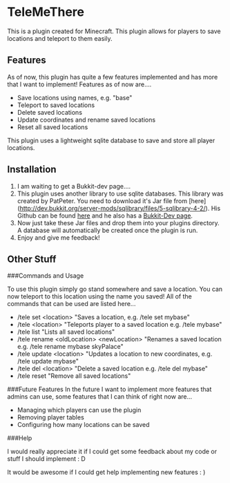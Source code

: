 TeleMeThere
===========

This is a plugin created for Minecraft. This plugin allows for players to save locations and teleport to them easily.

Features
-----------

As of now, this plugin has quite a few features implemented and has more that I want to implement!
Features as of now are....

* Save locations using names, e.g. "base"
* Teleport to saved locations
* Delete saved locations
* Update coordinates and rename saved locations
* Reset all saved locations

This plugin uses a lightweight sqlite database to save and store all player locations. 

Installation
------------

1. I am waiting to get a Bukkit-dev page....
2. This plugin uses another library to use sqlite databases. This library was created by PatPeter.
You need to download it's Jar file from [here] (http://dev.bukkit.org/server-mods/sqlibrary/files/5-sqlibrary-4-2/).
His Github can be found [here](https://github.com/PatPeter/SQLibrary) and he also has a [Bukkit-Dev page](http://dev.bukkit.org/server-mods/sqlibrary/).
3. Now just take these Jar files and drop them into your plugins directory. A database will automatically be created once the plugin is run.
4. Enjoy and give me feedback!

Other Stuff
------

###Commands and Usage

To use this plugin simply go stand somewhere and save a location. You can now teleport to this location using the name you saved!
All of the commands that can be used are listed here...

* /tele set \<location> "Saves a location, e.g. /tele set mybase"
* /tele \<location> "Teleports player to a saved location e.g. /tele mybase"
* /tele list "Lists all saved locations"
* /tele rename \<oldLocation> \<newLocation> "Renames a saved location e.g. /tele rename mybase skyPalace"
* /tele update \<location> "Updates a location to new coordinates, e.g. /tele update mybase"
* /tele del \<location> "Delete a saved location e.g. /tele del mybase"
* /tele reset "Remove all saved locations"

###Future Features
In the future I want to implement more features that admins can use, some features that I can think of right now are...

* Managing which players can use the plugin
* Removing player tables
* Configuring how many locations can be saved

###Help

I would really appreciate it if I could get some feedback about my code or stuff I should implement : D

It would be awesome if I could get help implementing new features : )


